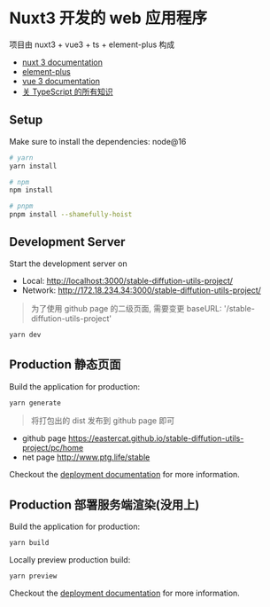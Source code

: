 # Nuxt3 开发的 web 应用程序

项目由 nuxt3 + vue3 + ts + element-plus 构成

-   [nuxt 3 documentation](https://v3.nuxtjs.org)
-   [element-plus](https://element-plus.gitee.io/zh-CN/component/button.html)
-   [vue 3 documentation](https://cn.vuejs.org/guide/introduction.html#api-styles)
-   [关 TypeScript 的所有知识](https://www.tslang.cn/docs/home.html)

## Setup

Make sure to install the dependencies: node@16

```bash
# yarn
yarn install

# npm
npm install

# pnpm
pnpm install --shamefully-hoist
```

## Development Server

Start the development server on

-   Local: <http://localhost:3000/stable-diffution-utils-project/>
-   Network: <http://172.18.234.34:3000/stable-diffution-utils-project/>

> 为了使用 github page 的二级页面, 需要变更 baseURL: '/stable-diffution-utils-project'

```bash
yarn dev
```

## Production 静态页面

Build the application for production:

```bash
yarn generate
```

> 将打包出的 dist 发布到 github page 即可

-   github page <https://eastercat.github.io/stable-diffution-utils-project/pc/home>
-   net page <http://www.ptg.life/stable>

Checkout the [deployment documentation](https://v3.nuxtjs.org/guide/deploy/presets) for more information.

## Production 部署服务端渲染(没用上)

Build the application for production:

```bash
yarn build
```

Locally preview production build:

```bash
yarn preview
```

Checkout the [deployment documentation](https://v3.nuxtjs.org/guide/deploy/presets) for more information.
